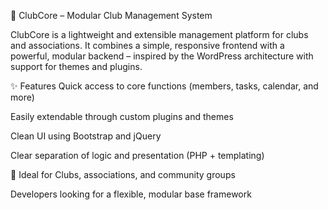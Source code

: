 🧩 ClubCore – Modular Club Management System

ClubCore is a lightweight and extensible management platform for clubs and associations. It combines a simple, responsive frontend with a powerful, modular backend – inspired by the WordPress architecture with support for themes and plugins.

✨ Features
Quick access to core functions (members, tasks, calendar, and more)

Easily extendable through custom plugins and themes

Clean UI using Bootstrap and jQuery

Clear separation of logic and presentation (PHP + templating)

🔧 Ideal for
Clubs, associations, and community groups

Developers looking for a flexible, modular base framework
